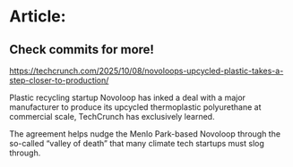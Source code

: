 # Article:

## Check commits for more!
https://techcrunch.com/2025/10/08/novoloops-upcycled-plastic-takes-a-step-closer-to-production/

Plastic recycling startup Novoloop has inked a deal with a major manufacturer to produce its upcycled thermoplastic polyurethane at commercial scale, TechCrunch has exclusively learned.

The agreement helps nudge the Menlo Park-based Novoloop through the so-called “valley of death” that many climate tech startups must slog through.